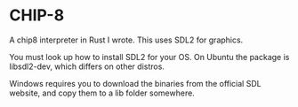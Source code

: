 # CHIP-8
A chip8 interpreter in Rust I wrote. This uses SDL2 for graphics. 

You must look up how to install SDL2 for your OS. On Ubuntu the package is libsdl2-dev, which differs on other distros.

Windows requires you to download the binaries from the official SDL website, and copy them to a lib folder somewhere.